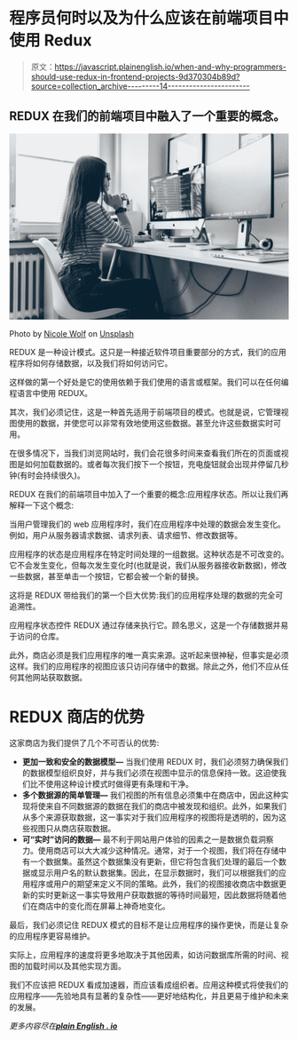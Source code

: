 # 程序员何时以及为什么应该在前端项目中使用 Redux

> 原文：<https://javascript.plainenglish.io/when-and-why-programmers-should-use-redux-in-frontend-projects-9d370304b89d?source=collection_archive---------14----------------------->

## REDUX 在我们的前端项目中融入了一个重要的概念。

![](img/23243e07ebfd22e8b81b8e934765ae78.png)

Photo by [Nicole Wolf](https://unsplash.com/@joeel56?utm_source=medium&utm_medium=referral) on [Unsplash](https://unsplash.com?utm_source=medium&utm_medium=referral)

REDUX 是一种设计模式。这只是一种接近软件项目重要部分的方式，我们的应用程序将如何存储数据，以及我们将如何访问它。

这样做的第一个好处是它的使用依赖于我们使用的语言或框架。我们可以在任何编程语言中使用 REDUX。

其次，我们必须记住，这是一种首先适用于前端项目的模式。也就是说，它管理视图使用的数据，并使您可以非常有效地使用这些数据。甚至允许这些数据实时可用。

在很多情况下，当我们浏览网站时，我们会花很多时间来查看我们所在的页面或视图是如何加载数据的。或者每次我们按下一个按钮，充电旋钮就会出现并停留几秒钟(有时会持续很久)。

REDUX 在我们的前端项目中加入了一个重要的概念:应用程序状态。所以让我们再解释一下这个概念:

当用户管理我们的 web 应用程序时，我们在应用程序中处理的数据会发生变化。例如，用户从服务器请求数据、请求列表、请求细节、修改数据等。

应用程序的状态是应用程序在特定时间处理的一组数据。这种状态是不可改变的。它不会发生变化，但每次发生变化时(也就是说，我们从服务器接收新数据)，修改一些数据，甚至单击一个按钮，它都会被一个新的替换。

这将是 REDUX 带给我们的第一个巨大优势:我们的应用程序处理的数据的完全可追溯性。

应用程序状态控件 REDUX 通过存储来执行它。顾名思义，这是一个存储数据并易于访问的仓库。

此外，商店必须是我们应用程序的唯一真实来源。这听起来很神秘，但事实是必须这样。我们的应用程序的视图应该只访问存储中的数据。除此之外，他们不应从任何其他网站获取数据。

# REDUX 商店的优势

这家商店为我们提供了几个不可否认的优势:

*   **更加一致和安全的数据模型—** 当我们使用 REDUX 时，我们必须努力确保我们的数据模型组织良好，并与我们必须在视图中显示的信息保持一致。这迫使我们比不使用这种设计模式时做得更有条理和干净。
*   **多个数据源的简单管理—** 我们视图的所有信息必须集中在商店中，因此这种实现将使来自不同数据源的数据在我们的商店中被发现和组织。此外，如果我们从多个来源获取数据，这一事实对于我们应用程序的视图将是透明的，因为这些视图只从商店获取数据。
*   **可“实时”访问的数据—** 最不利于网站用户体验的因素之一是数据负载洞察力。使用商店可以大大减少这种情况。通常，对于一个视图，我们将在存储中有一个数据集。虽然这个数据集没有更新，但它将包含我们处理的最后一个数据或显示用户名的默认数据集。因此，在显示数据时，我们可以根据我们的应用程序或用户的期望来定义不同的策略。此外，我们的视图接收商店中数据更新的实时更新这一事实导致用户获取数据的等待时间最短，因此数据将随着他们在商店中的变化而在屏幕上神奇地变化。

最后，我们必须记住 REDUX 模式的目标不是让应用程序的操作更快，而是让复杂的应用程序更容易维护。

实际上，应用程序的速度将更多地取决于其他因素，如访问数据库所需的时间、视图的加载时间以及其他实现方面。

我们不应该把 REDUX 看成加速器，而应该看成组织者。应用这种模式将使我们的应用程序——先验地具有显著的复杂性——更好地结构化，并且更易于维护和未来的发展。

*更多内容尽在*[***plain English . io***](http://plainenglish.io/)
